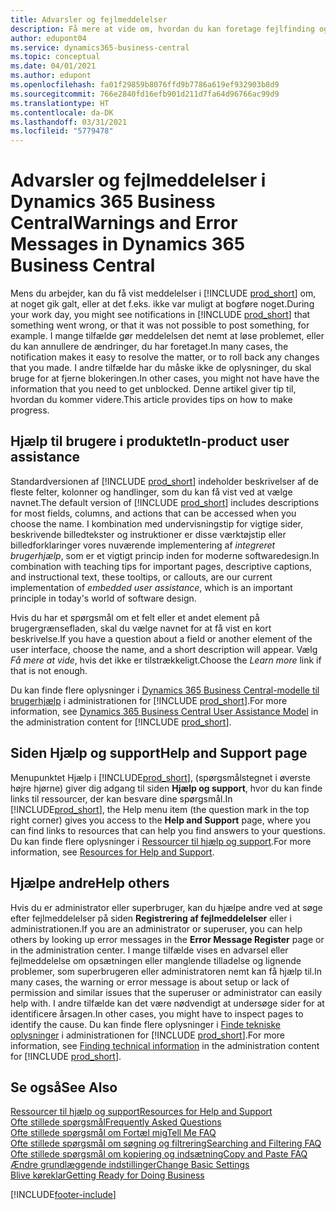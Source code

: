 ```yaml
---
title: Advarsler og fejlmeddelelser
description: Få mere at vide om, hvordan du kan foretage fejlfinding og finde løsninger på fejlmeddelelser, når du arbejder i Business Central.
author: edupont04
ms.service: dynamics365-business-central
ms.topic: conceptual
ms.date: 04/01/2021
ms.author: edupont
ms.openlocfilehash: fa01f29859b8076ffd9b7786a619ef932903b8d9
ms.sourcegitcommit: 766e2840fd16efb901d211d7fa64d96766ac99d9
ms.translationtype: HT
ms.contentlocale: da-DK
ms.lasthandoff: 03/31/2021
ms.locfileid: "5779478"
---
```

# <a name="warnings-and-error-messages-in-dynamics-365-business-central"></a><span data-ttu-id="1dd0b-103">Advarsler og fejlmeddelelser i Dynamics 365 Business Central</span><span class="sxs-lookup"><span data-stu-id="1dd0b-103">Warnings and Error Messages in Dynamics 365 Business Central</span></span>

<span data-ttu-id="1dd0b-104">Mens du arbejder, kan du få vist meddelelser i [!INCLUDE [prod_short](includes/prod_short.md)] om, at noget gik galt, eller at det f.eks. ikke var muligt at bogføre noget.</span><span class="sxs-lookup"><span data-stu-id="1dd0b-104">During your work day, you might see notifications in [!INCLUDE [prod_short](includes/prod_short.md)] that something went wrong, or that it was not possible to post something, for example.</span></span> <span data-ttu-id="1dd0b-105">I mange tilfælde gør meddelelsen det nemt at løse problemet, eller du kan annullere de ændringer, du har foretaget.</span><span class="sxs-lookup"><span data-stu-id="1dd0b-105">In many cases, the notification makes it easy to resolve the matter, or to roll back any changes that you made.</span></span> <span data-ttu-id="1dd0b-106">I andre tilfælde har du måske ikke de oplysninger, du skal bruge for at fjerne blokeringen.</span><span class="sxs-lookup"><span data-stu-id="1dd0b-106">In other cases, you might not have have the information that you need to get unblocked.</span></span> <span data-ttu-id="1dd0b-107">Denne artikel giver tip til, hvordan du kommer videre.</span><span class="sxs-lookup"><span data-stu-id="1dd0b-107">This article provides tips on how to make progress.</span></span>  

## <a name="in-product-user-assistance"></a><span data-ttu-id="1dd0b-108">Hjælp til brugere i produktet</span><span class="sxs-lookup"><span data-stu-id="1dd0b-108">In-product user assistance</span></span>

<span data-ttu-id="1dd0b-109">Standardversionen af [!INCLUDE [prod_short](includes/prod_short.md)] indeholder beskrivelser af de fleste felter, kolonner og handlinger, som du kan få vist ved at vælge navnet.</span><span class="sxs-lookup"><span data-stu-id="1dd0b-109">The default version of [!INCLUDE [prod_short](includes/prod_short.md)] includes descriptions for most fields, columns, and actions that can be accessed when you choose the name.</span></span> <span data-ttu-id="1dd0b-110">I kombination med undervisningstip for vigtige sider, beskrivende billedtekster og instruktioner er disse værktøjstip eller billedforklaringer vores nuværende implementering af *integreret brugerhjælp*, som er et vigtigt princip inden for moderne softwaredesign.</span><span class="sxs-lookup"><span data-stu-id="1dd0b-110">In combination with teaching tips for important pages, descriptive captions, and instructional text, these tooltips, or callouts, are our current implementation of *embedded user assistance*, which is an important principle in today's world of software design.</span></span>  

<span data-ttu-id="1dd0b-111">Hvis du har et spørgsmål om et felt eller et andet element på brugergrænsefladen, skal du vælge navnet for at få vist en kort beskrivelse.</span><span class="sxs-lookup"><span data-stu-id="1dd0b-111">If you have a question about a field or another element of the user interface, choose the name, and a short description will appear.</span></span> <span data-ttu-id="1dd0b-112">Vælg *Få mere at vide*, hvis det ikke er tilstrækkeligt.</span><span class="sxs-lookup"><span data-stu-id="1dd0b-112">Choose the *Learn more* link if that is not enough.</span></span>  

<span data-ttu-id="1dd0b-113">Du kan finde flere oplysninger i [Dynamics 365 Business Central-modelle til brugerhjælp](/dynamics365/business-central/dev-itpro/user-assistance) i administrationen for [!INCLUDE [prod_short](includes/prod_short.md)].</span><span class="sxs-lookup"><span data-stu-id="1dd0b-113">For more information, see [Dynamics 365 Business Central User Assistance Model](/dynamics365/business-central/dev-itpro/user-assistance) in the administration content for [!INCLUDE [prod_short](includes/prod_short.md)].</span></span>  

## <a name="help-and-support-page"></a><span data-ttu-id="1dd0b-114">Siden Hjælp og support</span><span class="sxs-lookup"><span data-stu-id="1dd0b-114">Help and Support page</span></span>

<span data-ttu-id="1dd0b-115">Menupunktet Hjælp i [!INCLUDE[prod_short](includes/prod_short.md)], (spørgsmålstegnet i øverste højre hjørne) giver dig adgang til siden **Hjælp og support**, hvor du kan finde links til ressourcer, der kan besvare dine spørgsmål.</span><span class="sxs-lookup"><span data-stu-id="1dd0b-115">In [!INCLUDE[prod_short](includes/prod_short.md)], the Help menu item (the question mark in the top right corner) gives you access to the **Help and Support** page, where you can find links to resources that can help you find answers to your questions.</span></span> <span data-ttu-id="1dd0b-116">Du kan finde flere oplysninger i [Ressourcer til hjælp og support](product-help-and-support.md).</span><span class="sxs-lookup"><span data-stu-id="1dd0b-116">For more information, see [Resources for Help and Support](product-help-and-support.md).</span></span>  

## <a name="help-others"></a><span data-ttu-id="1dd0b-117">Hjælpe andre</span><span class="sxs-lookup"><span data-stu-id="1dd0b-117">Help others</span></span>

<span data-ttu-id="1dd0b-118">Hvis du er administrator eller superbruger, kan du hjælpe andre ved at søge efter fejlmeddelelser på siden **Registrering af fejlmeddelelser** eller i administrationen.</span><span class="sxs-lookup"><span data-stu-id="1dd0b-118">If you are an administrator or superuser, you can help others by looking up error messages in the **Error Message Register** page or in the administration center.</span></span> <span data-ttu-id="1dd0b-119">I mange tilfælde vises en advarsel eller fejlmeddelelse om opsætningen eller manglende tilladelse og lignende problemer, som superbrugeren eller administratoren nemt kan få hjælp til.</span><span class="sxs-lookup"><span data-stu-id="1dd0b-119">In many cases, the warning or error message is about setup or lack of permission and similar issues that the superuser or administrator can easily help with.</span></span> <span data-ttu-id="1dd0b-120">I andre tilfælde kan det være nødvendigt at undersøge sider for at identificere årsagen.</span><span class="sxs-lookup"><span data-stu-id="1dd0b-120">In other cases, you might have to inspect pages to identify the cause.</span></span> <span data-ttu-id="1dd0b-121">Du kan finde flere oplysninger i [Finde tekniske oplysninger](/dynamics365/business-central/dev-itpro/administration/manage-technical-support#finding-technical-information) i administrationen for [!INCLUDE [prod_short](includes/prod_short.md)].</span><span class="sxs-lookup"><span data-stu-id="1dd0b-121">For more information, see [Finding technical information](/dynamics365/business-central/dev-itpro/administration/manage-technical-support#finding-technical-information) in the administration content for [!INCLUDE [prod_short](includes/prod_short.md)].</span></span>  

## <a name="see-also"></a><span data-ttu-id="1dd0b-122">Se også</span><span class="sxs-lookup"><span data-stu-id="1dd0b-122">See Also</span></span>

[<span data-ttu-id="1dd0b-123">Ressourcer til hjælp og support</span><span class="sxs-lookup"><span data-stu-id="1dd0b-123">Resources for Help and Support</span></span>](product-help-and-support.md)  
[<span data-ttu-id="1dd0b-124">Ofte stillede spørgsmål</span><span class="sxs-lookup"><span data-stu-id="1dd0b-124">Frequently Asked Questions</span></span>](across-faq.md)  
[<span data-ttu-id="1dd0b-125">Ofte stillede spørgsmål om Fortæl mig</span><span class="sxs-lookup"><span data-stu-id="1dd0b-125">Tell Me FAQ</span></span>](ui-search-faq.md)  
[<span data-ttu-id="1dd0b-126">Ofte stillede spørgsmål om søgning og filtrering</span><span class="sxs-lookup"><span data-stu-id="1dd0b-126">Searching and Filtering FAQ</span></span>](ui-search-filter-faq.md)  
[<span data-ttu-id="1dd0b-127">Ofte stillede spørgsmål om kopiering og indsætning</span><span class="sxs-lookup"><span data-stu-id="1dd0b-127">Copy and Paste FAQ</span></span>](faq-copy-paste.yml)  
[<span data-ttu-id="1dd0b-128">Ændre grundlæggende indstillinger</span><span class="sxs-lookup"><span data-stu-id="1dd0b-128">Change Basic Settings</span></span>](ui-change-basic-settings.md)  
[<span data-ttu-id="1dd0b-129">Blive køreklar</span><span class="sxs-lookup"><span data-stu-id="1dd0b-129">Getting Ready for Doing Business</span></span>](ui-get-ready-business.md)  


[!INCLUDE[footer-include](includes/footer-banner.md)]